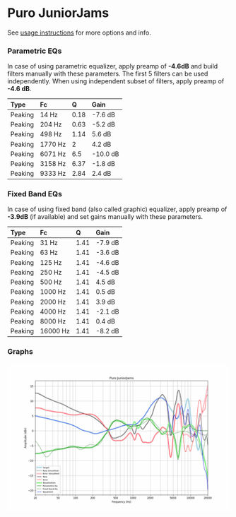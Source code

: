 # Puro JuniorJams
See [usage instructions](https://github.com/jaakkopasanen/AutoEq#usage) for more options and info.

### Parametric EQs
In case of using parametric equalizer, apply preamp of **-4.6dB** and build filters manually
with these parameters. The first 5 filters can be used independently.
When using independent subset of filters, apply preamp of **-4.6 dB**.

| Type    | Fc      |    Q | Gain     |
|:--------|:--------|:-----|:---------|
| Peaking | 14 Hz   | 0.18 | -7.6 dB  |
| Peaking | 204 Hz  | 0.63 | -5.2 dB  |
| Peaking | 498 Hz  | 1.14 | 5.6 dB   |
| Peaking | 1770 Hz | 2    | 4.2 dB   |
| Peaking | 6071 Hz | 6.5  | -10.0 dB |
| Peaking | 3158 Hz | 6.37 | -1.8 dB  |
| Peaking | 9333 Hz | 2.84 | 2.4 dB   |

### Fixed Band EQs
In case of using fixed band (also called graphic) equalizer, apply preamp of **-3.9dB**
(if available) and set gains manually with these parameters.

| Type    | Fc       |    Q | Gain    |
|:--------|:---------|:-----|:--------|
| Peaking | 31 Hz    | 1.41 | -7.9 dB |
| Peaking | 63 Hz    | 1.41 | -3.6 dB |
| Peaking | 125 Hz   | 1.41 | -4.6 dB |
| Peaking | 250 Hz   | 1.41 | -4.5 dB |
| Peaking | 500 Hz   | 1.41 | 4.5 dB  |
| Peaking | 1000 Hz  | 1.41 | 0.5 dB  |
| Peaking | 2000 Hz  | 1.41 | 3.9 dB  |
| Peaking | 4000 Hz  | 1.41 | -2.1 dB |
| Peaking | 8000 Hz  | 1.41 | 0.4 dB  |
| Peaking | 16000 Hz | 1.41 | -8.2 dB |

### Graphs
![](./Puro%20JuniorJams.png)